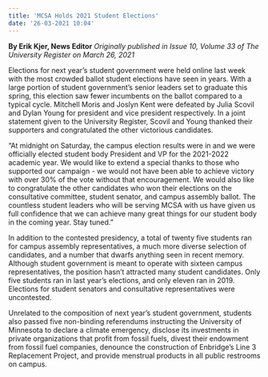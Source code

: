 ```yaml
---
title: 'MCSA Holds 2021 Student Elections'
date: '26-03-2021 10:04'
---
```


**By Erik Kjer, News Editor** _Originally published in Issue 10, Volume 33 of The University Register on March 26, 2021_

Elections for next year’s student government were held online last week with the most crowded ballot student elections have seen in years. With a large portion of student government’s senior leaders set to graduate this spring, this election saw fewer incumbents on the ballot compared to a typical cycle. Mitchell Moris and Joslyn Kent were defeated by Julia Scovil and Dylan Young for president and vice president respectively. In a joint statement given to the University Register, Scovil and Young thanked their supporters and congratulated the other victorious candidates.

“At midnight on Saturday, the campus election results were in and we were officially elected student body President and VP for the 2021-2022 academic year. We would like to extend a special thanks to those who supported our campaign - we would not have been able to achieve victory with over 30% of the vote without that encouragement. We would also like to congratulate the other candidates who won their elections on the consultative committee, student senator, and campus assembly ballot. The countless student leaders who will be serving MCSA with us have given us full confidence that we can achieve many great things for our student body in the coming year. Stay tuned.”

In addition to the contested presidency, a total of twenty five students ran for campus assembly representatives, a much more diverse selection of candidates, and a number that dwarfs anything seen in recent memory. Although student government is meant to operate with sixteen campus representatives, the position hasn’t attracted many student candidates. Only five students ran in last year’s elections, and only eleven ran in 2019. Elections for student senators and consultative representatives were uncontested. 

Unrelated to the composition of next year’s student government, students also passed five non-binding referendums instructing the University of Minnesota to declare a climate emergency, disclose its investments in private organizations that profit from fossil fuels, divest their endowment from fossil fuel companies, denounce the construction of Enbridge’s Line 3 Replacement Project, and provide menstrual products in all public restrooms on campus.